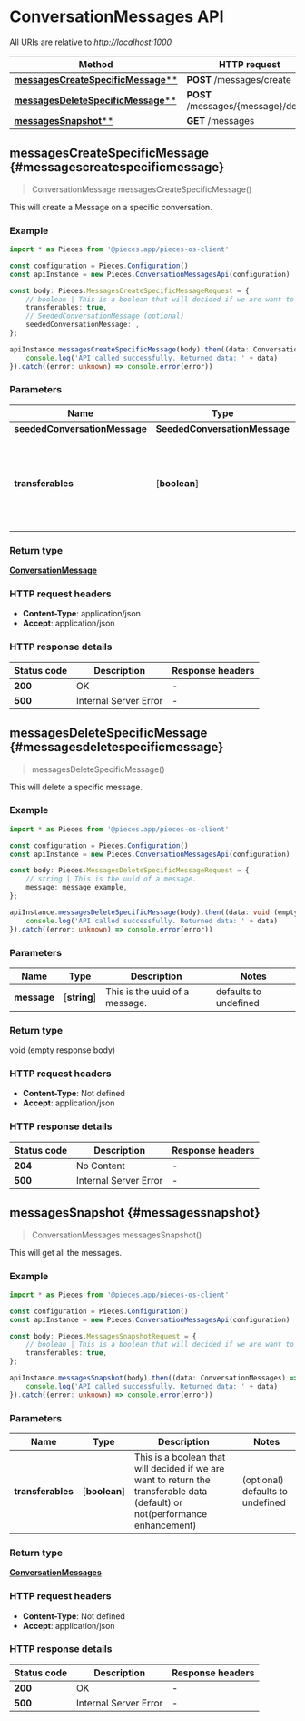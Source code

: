 # ConversationMessages API

All URIs are relative to *http://localhost:1000*

Method | HTTP request
------------- | -------------
[**messagesCreateSpecificMessage****](ConversationMessagesApi#messagescreatespecificmessage) | **POST** /messages/create
[**messagesDeleteSpecificMessage****](ConversationMessagesApi#messagesdeletespecificmessage) | **POST** /messages/\{message\}/delete
[**messagesSnapshot****](ConversationMessagesApi#messagessnapshot) | **GET** /messages


## **messagesCreateSpecificMessage** {#messagescreatespecificmessage}
> ConversationMessage messagesCreateSpecificMessage()

This will create a Message on a specific conversation.

### Example

```typescript
import * as Pieces from '@pieces.app/pieces-os-client'

const configuration = Pieces.Configuration()
const apiInstance = new Pieces.ConversationMessagesApi(configuration)

const body: Pieces.MessagesCreateSpecificMessageRequest = {
    // boolean | This is a boolean that will decided if we are want to return the transferable data (default) or not(performance enhancement) (optional)
    transferables: true,
    // SeededConversationMessage (optional)
    seededConversationMessage: ,
};

apiInstance.messagesCreateSpecificMessage(body).then((data: ConversationMessage) => {
    console.log('API called successfully. Returned data: ' + data)
}).catch((error: unknown) => console.error(error))
```

### Parameters

Name | Type | Description  | Notes
------------- | ------------- | ------------- | -------------
 **seededConversationMessage** | **SeededConversationMessage**|  |
 **transferables** | [**boolean**] | This is a boolean that will decided if we are want to return the transferable data (default) or not(performance enhancement) | (optional) defaults to undefined


### Return type

[**ConversationMessage**](../models/ConversationMessage)

### HTTP request headers

- **Content-Type**: application/json
- **Accept**: application/json


### HTTP response details
| Status code | Description | Response headers
|-------------|-------------|------------------
**200** | OK |  -  |
**500** | Internal Server Error |  -  |

## **messagesDeleteSpecificMessage** {#messagesdeletespecificmessage}
> messagesDeleteSpecificMessage()

This will delete a specific message.

### Example

```typescript
import * as Pieces from '@pieces.app/pieces-os-client'

const configuration = Pieces.Configuration()
const apiInstance = new Pieces.ConversationMessagesApi(configuration)

const body: Pieces.MessagesDeleteSpecificMessageRequest = {
    // string | This is the uuid of a message.
    message: message_example,
};

apiInstance.messagesDeleteSpecificMessage(body).then((data: void (empty response body)) => {
    console.log('API called successfully. Returned data: ' + data)
}).catch((error: unknown) => console.error(error))
```

### Parameters

Name | Type | Description  | Notes
------------- | ------------- | ------------- | -------------
 **message** | [**string**] | This is the uuid of a message. | defaults to undefined


### Return type

void (empty response body)

### HTTP request headers

- **Content-Type**: Not defined
- **Accept**: application/json


### HTTP response details
| Status code | Description | Response headers
|-------------|-------------|------------------
**204** | No Content |  -  |
**500** | Internal Server Error |  -  |

## **messagesSnapshot** {#messagessnapshot}
> ConversationMessages messagesSnapshot()

This will get all the messages.

### Example

```typescript
import * as Pieces from '@pieces.app/pieces-os-client'

const configuration = Pieces.Configuration()
const apiInstance = new Pieces.ConversationMessagesApi(configuration)

const body: Pieces.MessagesSnapshotRequest = {
    // boolean | This is a boolean that will decided if we are want to return the transferable data (default) or not(performance enhancement) (optional)
    transferables: true,
};

apiInstance.messagesSnapshot(body).then((data: ConversationMessages) => {
    console.log('API called successfully. Returned data: ' + data)
}).catch((error: unknown) => console.error(error))
```

### Parameters

Name | Type | Description  | Notes
------------- | ------------- | ------------- | -------------
 **transferables** | [**boolean**] | This is a boolean that will decided if we are want to return the transferable data (default) or not(performance enhancement) | (optional) defaults to undefined


### Return type

[**ConversationMessages**](../models/ConversationMessages)

### HTTP request headers

- **Content-Type**: Not defined
- **Accept**: application/json


### HTTP response details
| Status code | Description | Response headers
|-------------|-------------|------------------
**200** | OK |  -  |
**500** | Internal Server Error |  -  |


